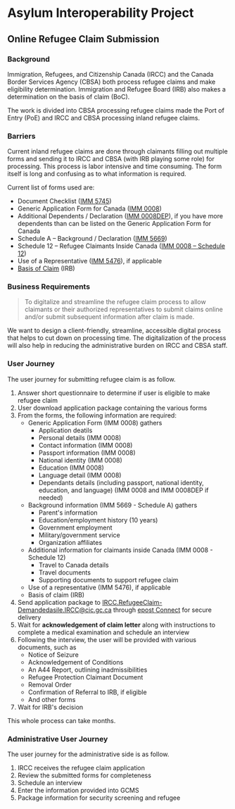 # Asylum Interoperability Project

## Online Refugee Claim Submission

### Background

Immigration, Refugees, and Citizenship Canada (IRCC) and the Canada Border Services Agency (CBSA) both process refugee claims and make eligibility determination. Immigration and Refugee Board (IRB) also makes a determination on the basis of claim (BoC).

The work is divided into CBSA processing refugee claims made the Port of Entry (PoE) and IRCC and CBSA processing inland refugee claims.

### Barriers

Current inland refugee claims are done through claimants filling out multiple forms and sending it to IRCC and CBSA (with IRB playing some role) for processing. This process is labor intensive and time consuming. The form itself is long and confusing as to what information is required.

Current list of forms used are:

- Document Checklist ([IMM 5745](https://www.canada.ca/content/dam/ircc/migration/ircc/english/pdf/kits/forms/imm5745e.pdf))
- Generic Application Form for Canada ([IMM 0008](https://www.canada.ca/content/dam/ircc/migration/ircc/english/pdf/kits/forms/imm0008enu_2d.pdf))
- Additional Dependents / Declaration ([IMM 0008DEP](https://www.canada.ca/content/dam/ircc/migration/ircc/english/pdf/kits/forms/imm0008depenu.pdf)), if you have more dependents than can be listed on the Generic Application Form for Canada
- Schedule A – Background / Declaration ([IMM 5669](https://www.canada.ca/content/dam/ircc/migration/ircc/english/pdf/kits/forms/imm5669e.pdf))
- Schedule 12 – Refugee Claimants Inside Canada ([IMM 0008 – Schedule 12](https://www.canada.ca/content/dam/ircc/migration/ircc/english/pdf/kits/forms/imm0008_12e.pdf))
- Use of a Representative ([IMM 5476](https://www.canada.ca/content/dam/ircc/migration/ircc/english/pdf/kits/forms/imm5476e.pdf)), if applicable
- [Basis of Claim](https://www.irb-cisr.gc.ca/en/pages/index.aspx) (IRB)

### Business Requirements

> To digitalize and streamline the refugee claim process to allow claimants or their authorized representatives to submit claims online and/or submit subsequent information after claim is made.

We want to design a client-friendly, streamline, accessible digital process that helps to cut down on processing time. The digitalization of the process will also help in reducing the administrative burden on IRCC and CBSA staff.

### User Journey

The user journey for submitting refugee claim is as follow. 

1. Answer short questionnaire to determine if user is eligible to make refugee claim
2. User download application package containing the various forms
3. From the forms, the following information are required:
   - Generic Application Form (IMM 0008) gathers
     - Application deatils
     - Personal details (IMM 0008)
     - Contact information (IMM 0008)
     - Passport information (IMM 0008)
     - National identity (IMM 0008)
     - Education (IMM 0008)
     - Language detail (IMM 0008)
     - Dependants details (including passport, national identity, education, and language) (IMM 0008 and IMM 0008DEP if needed)
   - Background information (IMM 5669 - Schedule A) gathers
     - Parent's information
     - Education/employment history (10 years)
     - Government employment
     - Military/government service
     - Organization affiliates
   - Additional information for claimants inside Canada (IMM 0008 - Schedule 12)
     - Travel to Canada details
     - Travel documents
     - Supporting documents to support refugee claim
   - Use of a representative (IMM 5476), if applicable
   - Basis of claim (IRB)
4. Send application package to [IRCC.RefugeeClaim-Demandedasile.IRCC@cic.gc.ca](mailto:IRCC.RefugeeClaim-Demandedasile.IRCC@cic.gc.ca) through [epost Connect](https://www.canadapost.ca/cpc/en/business/postal-services/digital-mail/epost-connect.page) for secure delivery
5. Wait for **acknowledgement of claim letter** along with instructions to complete a medical examination and schedule an interview
6. Following the interview, the user will be provided with various documents, such as
   - Notice of Seizure
   - Acknowledgement of Conditions
   - An A44 Report, outlining inadmissibilities
   - Refugee Protection Claimant Document
   - Removal Order
   - Confirmation of Referral to IRB, if eligible
   - And other forms
7. Wait for IRB's decision

This whole process can take months.

### Administrative User Journey

The user journey for the administrative side is as follow.

1. IRCC receives the refugee claim application
2. Review the submitted forms for completeness
3. Schedule an interview
4. Enter the information provided into GCMS
5. Package information for security screening and refugee 
